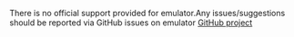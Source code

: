 There is no official support provided for emulator.Any issues/suggestions should be reported via GitHub issues on emulator [GitHub project](https://github.com/Azure/azure-service-bus-emulator-installer/issues)